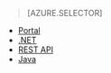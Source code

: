 > [AZURE.SELECTOR] 
- [Portal](/documentation/articles/media-services-portal-configure-content-key-auth-policy/)
- [.NET](/documentation/articles/media-services-dotnet-configure-content-key-auth-policy/)
- [REST API](/documentation/articles/media-services-rest-configure-content-key-auth-policy/)
- [Java](https://github.com/southworkscom/azure-sdk-for-media-services-java-samples)
